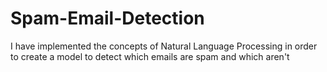 # Spam-Email-Detection
I have implemented the concepts of Natural Language Processing in order to create a model to detect which emails are spam and which aren't
